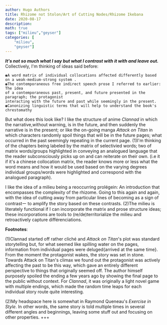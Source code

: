 ```yaml
---
author: Hugo Authors
title: Rhizome not Stolon/Art of Cutting Nodes/Rhizome Ikebana
date: 2020-08-17
description:
math: true
tags: ["milieu","geyser"]
categories: [
    "milieu",
    "geyser"]
---
```



***It's not so much what I  say but what I contrast with it with and leave out.***
Collectively, I'm thinking of ideas said before:
```
◉A word matrix of individual collocations affected differently based on a weak-medium-strong system .
◉The contemporaneous free indirect speech prose I referred to earlier: The idea
of a contemporaneous past, present, and future presented in the paragraph; the protagonist
interacting with the future and past while seemingly in the present.
◉Canonizing linguistic terms that will help to understand the book's chrestomathy
```


But what does this look like? I like the structure of anime *Clannad* in which the narrative,without warning,
is in the future, and then suddenly the narrative is in the present; or like the on-going manga *Attack on Titan* in which characters randomly spoil things
that will be in the future pages; what occurred in the past seemingly repeating in the current page. (1)I'm thinking
of the chapters being labeled by the matrix of selectivied words; two of matrix words/groups highlighted in conveying an
analogued language that the reader subconsciously picks up on and can reiterate on their own. (i.e it if it's a
chinese collocation matrix, the reader knows more or less what the word means and how it would be used based on
the varying degrees individual groups/words were highlighted and correspond with the analogued paragraph).

I like the idea of a milieu being a reoccurring prolégein: An introduction that encompasses the complexity of the rhizome.
Going to this again and again, with the idea of cutting away from particular lines of becoming as a sign of contrastー to amplify the story
based on these contrasts. (2)The milieu is literately functional if I can incorporate the matrix and prose structure ideas; these incorporations
are tools to (re/de)territorialize the milieu and retroactively capture différenciations.

**Footnotes**:

(1)Clannad started off rather cliché and *Attack on Titan*'s  plot was standard storytelling but, for what seemed like spilling water on the pages, information from individual pages were deluged{arrived at the same time}. From the moment the protagonist wakes, the story was set in stone. Towards Attack on Titan's climax we found out the protagonist was actively affecting the past to be this way, which gave an entirely different perspective to things that originally seemed off. The author himself purposely spoiled the ending a few years ago by showing the final page to the public without context. For *Clannad*, it was originally a light novel game with multiple endings, which made the random time leaps for each individual story route quite interesting.

(2)My headspace here is somewhat in Raymond Queneau's *Exercise in Style*. In other words, the same story is told multiple times in several different angles and beginnings, leaving some stuff out and focusing on other properties.
+++
